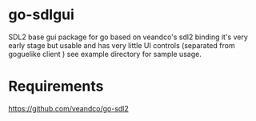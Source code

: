 # go-sdlgui
SDL2 base gui package for go 
based on veandco's sdl2 binding
it's very early stage but usable and has very little UI controls
(separated from goguelike client )
see example directory for sample usage.

# Requirements

https://github.com/veandco/go-sdl2
